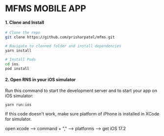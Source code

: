 # MFMS MOBILE APP

#### 1. Clone and Install

```bash
# Clone the repo
git clone https://github.com/prisharpatel/mfms.git

# Navigate to clonned folder and install dependencies
yarn install

# Install Pods
cd ios
pod install
```

#### 2. Open RNS in your iOS simulator

Run this command to start the development server and to start your app on iOS simulator:
```
yarn run:ios
```
If this code doesn't work, make sure platform of iPhone is installed in XCode for simulator. 

open xcode --> command + "," --> platforms --> get iOS 17.2
